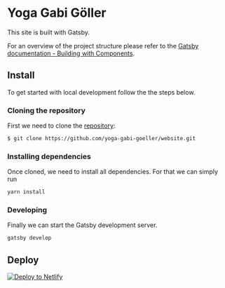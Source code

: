 # Yoga Gabi Göller

This site is built with Gatsby.

For an overview of the project structure please refer to the [Gatsby documentation - Building with Components](https://www.gatsbyjs.org/docs/building-with-components/).

## Install

To get started with local development follow the the steps below.

### Cloning the repository

First we need to clone the [repository](https://github.com/yoga-gabi-goeller/website):

```sh
$ git clone https://github.com/yoga-gabi-goeller/website.git
```

### Installing dependencies

Once cloned, we need to install all dependencies. For that we can simply run

```sh
yarn install
```

### Developing

Finally we can start the Gatsby development server.

```sh
gatsby develop
```

## Deploy

[![Deploy to Netlify](https://www.netlify.com/img/deploy/button.svg)](https://app.netlify.com/start/deploy?repository=https://github.com/yoga-gabi-goeller/website)
